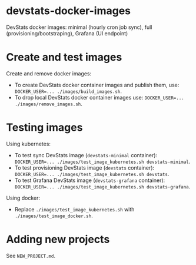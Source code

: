 # devstats-docker-images

DevStats docker images: minimal (hourly cron job sync), full (provisioning/bootstraping), Grafana (UI endpoint)


# Create and test images

Create and remove docker images:

- To create DevStats docker container images and publish them, use: `DOCKER_USER=... ./images/build_images.sh`.
- To drop local DevStats docker container images use: `DOCKER_USER=... ./images/remove_images.sh`.


# Testing images

Using kubernetes:

- To test sync DevStats image (`devstats-minimal` container): `DOCKER_USER=... ./images/test_image_kubernetes.sh devstats-minimal`.
- To test provisioning DevStats image (`devstats` container): `DOCKER_USER=... ./images/test_image_kubernetes.sh devstats`.
- To test Grafana DevStats image (`devstats-grafana` container): `DOCKER_USER=... ./images/test_image_kubernetes.sh devstats-grafana`.

Using docker:

- Replace `./images/test_image_kubernetes.sh` with `./images/test_image_docker.sh`.


# Adding new projects

See `NEW_PROJECT.md`.
